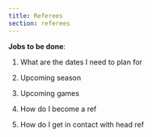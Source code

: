 ```yaml
---
title: Referees
section: referees  
---
```

**Jobs to be done**:

1. What are the dates I need to plan for

1. Upcoming season

1. Upcoming games

1. How do I become a ref

1. How do I get in contact with head ref

<br/>

